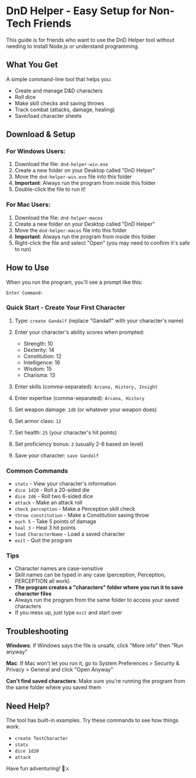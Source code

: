 # DnD Helper - Easy Setup for Non-Tech Friends

This guide is for friends who want to use the DnD Helper tool without needing to install Node.js or understand programming.

## What You Get

A simple command-line tool that helps you:
- Create and manage D&D characters
- Roll dice
- Make skill checks and saving throws
- Track combat (attacks, damage, healing)
- Save/load character sheets

## Download & Setup

### For Windows Users:
1. Download the file: `dnd-helper-win.exe`
2. Create a new folder on your Desktop called "DnD Helper"
3. Move the `dnd-helper-win.exe` file into this folder
4. **Important**: Always run the program from inside this folder
5. Double-click the file to run it!

### For Mac Users:
1. Download the file: `dnd-helper-macos`
2. Create a new folder on your Desktop called "DnD Helper"
3. Move the `dnd-helper-macos` file into this folder
4. **Important**: Always run the program from inside this folder
5. Right-click the file and select "Open" (you may need to confirm it's safe to run)

## How to Use

When you run the program, you'll see a prompt like this:
```
Enter Command: 
```

### Quick Start - Create Your First Character

1. Type: `create Gandalf` (replace "Gandalf" with your character's name)
2. Enter your character's ability scores when prompted:
   - Strength: 10
   - Dexterity: 14
   - Constitution: 12
   - Intelligence: 16
   - Wisdom: 15
   - Charisma: 13

3. Enter skills (comma-separated): `Arcana, History, Insight`
4. Enter expertise (comma-separated): `Arcana, History`
5. Set weapon damage: `1d8` (or whatever your weapon does)
6. Set armor class: `12`
7. Set health: `25` (your character's hit points)
8. Set proficiency bonus: `2` (usually 2-6 based on level)
9. Save your character: `save Gandalf`

### Common Commands

- `stats` - View your character's information
- `dice 1d20` - Roll a 20-sided die
- `dice 2d6` - Roll two 6-sided dice
- `attack` - Make an attack roll
- `check perception` - Make a Perception skill check
- `throw constitution` - Make a Constitution saving throw
- `ouch 5` - Take 5 points of damage
- `heal 3` - Heal 3 hit points
- `load CharacterName` - Load a saved character
- `exit` - Quit the program

### Tips

- Character names are case-sensitive
- Skill names can be typed in any case (perception, Perception, PERCEPTION all work)
- **The program creates a "characters" folder where you run it to save character files**
- Always run the program from the same folder to access your saved characters
- If you mess up, just type `exit` and start over

## Troubleshooting

**Windows**: If Windows says the file is unsafe, click "More info" then "Run anyway"

**Mac**: If Mac won't let you run it, go to System Preferences > Security & Privacy > General and click "Open Anyway"

**Can't find saved characters**: Make sure you're running the program from the same folder where you saved them

## Need Help?

The tool has built-in examples. Try these commands to see how things work:
- `create TestCharacter`
- `stats`
- `dice 1d20`
- `attack`

Have fun adventuring! 🎲⚔️
